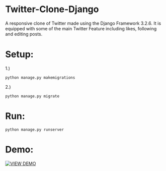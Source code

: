 # Twitter-Clone-Django
A responsive clone of Twitter made using the Django Framework 3.2.6. It is equipped with some of the main Twitter Feature including likes, following and editing posts.

# Setup:
1.) 
```shell
python manage.py makemigrations
```
2.) 
```shell
python manage.py migrate
```
# Run:
```shell
python manage.py runserver
```

# Demo:
[![VIEW DEMO](https://img.youtube.com/vi/C3wvz7GEcCw/0.jpg)](https://www.youtube.com/watch?v=C3wvz7GEcCw)

